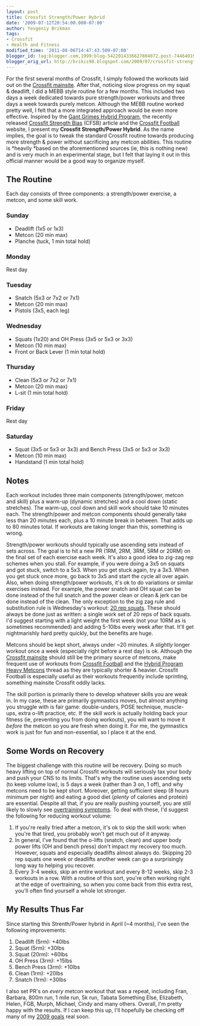 ```yaml
---
layout: post
title: Crossfit Strength/Power Hybrid
date: '2009-07-12T20:54:00.000-07:00'
author: Yevgeniy Brikman
tags:
- Crossfit
- Health and Fitness
modified_time: '2011-08-06T14:47:43.509-07:00'
blogger_id: tag:blogger.com,1999:blog-5422014336627804072.post-7446401934848043086
blogger_orig_url: http://brikis98.blogspot.com/2009/07/crossfit-strengthpower-hybrid.html
---
```


For the first several months of Crossfit, I simply followed the workouts laid 
out on the [Crossfit mainsite](http://www.crossfit.com/). After that, noticing 
slow progress on my squat &amp; deadlift, I did a MEBB style routine for a few 
months. This included two days a week dedicated towards pure strength/power 
workouts and three days a week towards purely metcon. Although the MEBB 
routine worked pretty well, I felt that a more integrated approach would be 
even more effective. Inspired by the [Gant Grimes Hybrid 
Program](http://forum.bodybuilding.com/showthread.php?t=111530641), the 
recently released [Crossfit Strength 
Bias](http://journal.crossfit.com/2009/02/crossfit-strength-bias.tpl) (CFSB) 
article and the [Crossfit Football](http://www.crossfitfootball.com/) website, 
I present my **Crossfit Strength/Power Hybrid**. As the name implies, the goal 
is to tweak the standard Crossfit routine towards producing more strength 
&amp; power without sacrificing any metcon abilities. This routine is *heavily 
*based on the aforementioned sources (ie, this is nothing new) and is very 
much in an experimental stage, but I felt that laying it out in this official 
manner would be a good way to organize myself. 

## The Routine

Each day consists of three components: a strength/power exercise, a metcon, 
and some skill work. 

### Sunday 

* Deadlift (1x5 or 1x3) 
* Metcon (20 min max) 
* Planche (tuck, 1 min total hold) 

### Monday 

Rest day 

### Tuesday 

* Snatch (5x3 or 7x2 or 7x1) 
* Metcon (20 min max) 
* Pistols (3x5, each leg) 

### Wednesday 

* Squats (1x20) and OH Press (3x5 or 5x3 or 3x3) 
* Metcon (10 min max) 
* Front or Back Lever (1 min total hold) 

### Thursday 

* Clean (5x3 or 7x2 or 7x1) 
* Metcon (20 min max) 
* L-sit (1 min total hold) 

### Friday 

Rest day 

### Saturday 

* Squat (3x5 or 5x3 or 3x3) and Bench Press (3x5 or 5x3 or 3x3) 
* Metcon (10 min max) 
* Handstand (1 min total hold) 

## Notes 

Each workout includes three main components (strength/power, metcon and skill) 
plus a warm-up (dynamic stretches) and a cool down (static stretches). The 
warm-up, cool down and skill work should take 10 minutes each. The 
strength/power and metcon components should generally take less than 20 
minutes each, plus a 10 minute break in between. That adds up to 80 minutes 
total. If workouts are taking longer than this, something is wrong. 

Strength/power workouts should typically use ascending sets instead of sets 
across. The goal is to hit a new PR (1RM, 2RM, 3RM, 5RM or 20RM) on the final 
set of each exercise each week. It's also a good idea to zig-zag rep schemes 
when you stall. For example, if you were doing a 3x5 on squats and got stuck, 
switch to a 5x3. When you get stuck again, try a 3x3. When you get stuck once 
more, go back to 3x5 and start the cycle all over again. Also, when doing 
strength/power workouts, it's ok to do variations or similar exercises 
instead. For example, the power snatch and OH squat can be done instead of the 
full snatch and the power clean or clean &amp; jerk can be done instead of the 
clean. The only exception to the zig zag rule and substitution rule is 
Wednesday's workout: [20 rep 
squats](http://www.bodybuilding.com/fun/cyberpump24.htm). These should always 
be done just as written: a single work set of 20 reps of back squats. I'd 
suggest starting with a light weight the first week (not your 10RM as is 
sometimes recommended) and adding 5-10lbs every week after that. It'll get 
nightmarishly hard pretty quickly, but the benefits are huge. 

Metcons should be kept short, always under ~20 minutes. A *slightly* longer 
workout once a week (especially right before a rest day) is ok. Although the 
[Crossfit mainsite](http://www.crossfit.com/) should still be the primary 
source of metcons, make frequent use of workouts from [Crossfit 
Football](http://www.crossfitfootball.com/) and the [Hybrid Program Heavy 
Metcons](http://board.crossfit.com/showthread.php?t=35062) thread as they are 
typically shorter &amp; heavier. Crossfit Football is especially useful as 
their workouts frequently include sprinting, something mainsite Crossfit oddly 
lacks. 

The skill portion is primarily there to develop whatever skills you are weak 
in. In my case, these are primarily gymnastics moves, but almost anything you 
struggle with is fair game: double-unders, POSE technique, muscle-ups, extra 
o-lift practice, etc. If the skill work is actually holding back your fitness 
(ie, preventing you from doing workouts), you will want to move it *before* 
the metcon so you are fresh when doing it. For me, the gymnastics work is just 
for fun and non-essential, so I place it at the end. 

## Some Words on Recovery 

The biggest challenge with this routine will be recovery. Doing so much heavy 
lifting on top of normal Crossfit workouts will seriously tax your body and 
push your CNS to its limits. That's why the routine uses ascending sets (to 
keep volume low), is 5 days a week (rather than 3 on, 1 off), and why metcons 
need to be kept short. Moreover, getting sufficient sleep (8 hours minimum per 
night) and eating a good diet (*plenty* of calories and protein) are 
essential. Despite all that, if you are really pushing yourself, you are still 
likely to slowly see [overtraining 
symptoms](http://en.wikipedia.org/wiki/Overtraining). To deal with these, I'd 
suggest the following for reducing workout volume: 

1. If you're really fried after a metcon, it's ok to skip the skill work: 
when you're that tired, you probably won't get much out of it anyway. 
1. In general, I've found that the o-lifts (snatch, clean) and upper body 
power lifts (OH and bench press) don't impact my recovery too much. However, 
squats and especially deadlifts almost always do. Skipping 20 rep squats one 
week or deadlifts another week can go a surprisingly long way to helping you 
recover. 
1. Every 3-4 weeks, skip an entire workout and every 8-12 weeks, skip 2-3 
workouts in a row. With a routine of this sort, you're often working right at 
the edge of overtraining, so when you come back from this extra rest, you'll 
often find yourself a whole lot stronger. 

## My Results Thus Far 

Since starting this Strenth/Power hybrid in April (~4 months), I've seen the 
following improvements: 

1. Deadlift (5rm): +40lbs 
1. Squat (5rm): +30lbs 
1. Squat (20rm): +60lbs 
1. OH Press (3rm): +15lbs 
1. Bench Press (3rm): +10lbs 
1. Clean (1rm): +20lbs 
1. Snatch (1rm): +30lbs 

I also set PR's on *every* metcon workout that was a repeat, including Fran, 
Barbara, 800m run, 1 mile run, 5k run, Tabata Something Else, Elizabeth, 
Helen, FGB, Murph, Michael, Cindy and many others. Overall, I'm pretty happy 
with the results. If I can keep this up, I'll hopefully be checking off many 
of my [2009 goals](https://it.badykov.com/writing/2009/04/17/my-2009-goals/) 
real soon. 